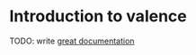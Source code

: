 # Introduction to valence

TODO: write [great documentation](http://jacobian.org/writing/what-to-write/)
